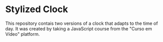 # Stylized Clock

This repository contais two versions of a clock that adapts to the time of day. It was created by taking a JavaScript course from the "Curso em Vídeo" platform.
